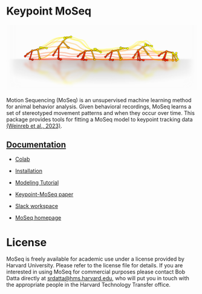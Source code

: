 # Keypoint MoSeq 

![logo](docs/source/_static/logo.jpg)

Motion Sequencing (MoSeq) is an unsupervised machine learning method for animal behavior analysis. Given behavioral recordings, MoSeq learns a set of stereotyped movement patterns and when they occur over time. This package provides tools for fitting a MoSeq model to keypoint tracking data [(Weinreb et al., 2023)](https://www.biorxiv.org/content/10.1101/2023.03.16.532307v1). 

## [Documentation](https://keypoint-moseq.readthedocs.io/en/latest/)

- [Colab](https://colab.research.google.com/github/dattalab/keypoint-moseq/blob/main/docs/keypoint_moseq_colab.ipynb)

- [Installation](https://keypoint-moseq.readthedocs.io/en/latest/install.html)

- [Modeling Tutorial](https://keypoint-moseq.readthedocs.io/en/latest/modeling.html)

- [Keypoint-MoSeq paper](https://www.nature.com/articles/s41592-024-02318-2)

- [Slack workspace](https://join.slack.com/t/moseqworkspace/shared_invite/zt-151x0shoi-z4J0_g_5rwJDlO1IfCU34A)

- [MoSeq homepage](https://dattalab.github.io/moseq2-website/index.html)


# License
MoSeq is freely available for academic use under a license provided by Harvard University. Please refer to the license file for details. If you are interested in using MoSeq for commercial purposes please contact Bob Datta directly at srdatta@hms.harvard.edu, who will put you in touch with the appropriate people in the Harvard Technology Transfer office.

